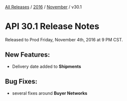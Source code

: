 [All Releases](../../../README.md) / [2016](../../README.md) / [November](../../README.md) / v30.1
# API 30.1 Release Notes 

Released to Prod Friday, November 4th, 2016 at 9 PM CST.

## New Features:
- Delivery date added to **Shipments**

## Bug Fixes:
- several fixes around **Buyer Networks**
